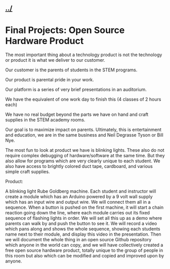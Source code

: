 ## [../](../)

#  Final Projects: Open Source Hardware Product

The most important thing about a technology product is not the technology or product it is what we deliver to our customer.

Our customer is the parents of students in the STEM programs.  

Our product is parental pride in your work.  

Our platform is a series of very brief presentations in an auditorium.

We have the equivalent of one work day to finish this (4 classes of 2 hours each)

We have no real budget beyond the parts we have on hand and craft supplies in the STEM academy rooms.

Our goal is to maximize impact on parents.  Ultimately, this is entertainment and education, we are in the same business and Neil Degrasse Tyson or Bill Nye.

The most fun to look at product we have is blinking lights.  These also do not require complex debugging of hardware/software at the same time.  But they also allow for programs which are very clearly unique to each student.  We also have access to brightly colored duct tape, cardboard, and various simple craft supplies. 

Product:

A blinking light Rube Goldberg machine.  Each student and instructor will create a module which has an Arduino powered by a 9 volt wall supply which has an input wire and output wire.  We will connect them all in a sequence.  When a button is pushed on the first machine, it will start a chain reaction going down the line, where each module carries out its fixed sequence of flashing lights in order.  We will set all this up as a demo where parents can walk by and push the button to see it. We will record a video which pans along and shows the whole sequence, showing each students name next to their module, and display this video in the presentation.  Then we will document the whole thing in an open source Github repository which anyone in the world can copy, and we will have collectively created a free open source hardware product, totally unique to the group of people in this room but also which can be modified and copied and improved upon by anyone. 






